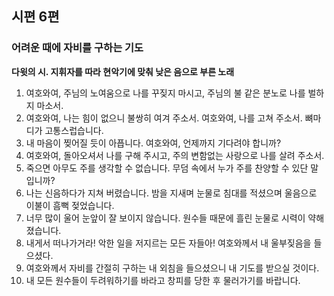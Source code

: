 ## 시편 6편

### 어려운 때에 자비를 구하는 기도
**다윗의 시. 지휘자를 따라 현악기에 맞춰 낮은 음으로 부른 노래**
1. 여호와여, 주님의 노여움으로 나를 꾸짖지 마시고, 주님의 불 같은 분노로 나를 벌하지 마소서.
2. 여호와여, 나는 힘이 없으니 불쌍히 여겨 주소서. 여호와여, 나를 고쳐 주소서. 뼈마디가 고통스럽습니다.
3. 내 마음이 찢어질 듯이 아픕니다. 여호와여, 언제까지 기다려야 합니까?
4. 여호와여, 돌아오셔서 나를 구해 주시고, 주의 변함없는 사랑으로 나를 살려 주소서.
5. 죽으면 아무도 주를 생각할 수 없습니다. 무덤 속에서 누가 주를 찬양할 수 있단 말입니까?
6. 나는 신음하다가 지쳐 버렸습니다. 밤을 지새며 눈물로 침대를 적셨으며 울음으로 이불이 흠뻑 젖었습니다.
7. 너무 많이 울어 눈앞이 잘 보이지 않습니다. 원수들 때문에 흘린 눈물로 시력이 약해졌습니다.
8. 내게서 떠나가거라! 악한 일을 저지르는 모든 자들아! 여호와께서 내 울부짖음을 들으셨다.
9. 여호와께서 자비를 간절히 구하는 내 외침을 들으셨으니 내 기도를 받으실 것이다.
10. 내 모든 원수들이 두려워하기를 바라고 창피를 당한 후 물러가기를 바랍니다.